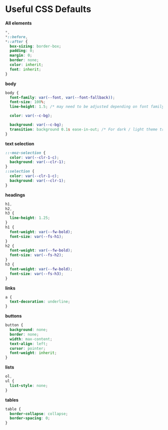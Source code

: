 # Useful CSS Defaults

**All elements**

```css
*,
*::before,
*::after {
  box-sizing: border-box;
  padding: 0;
  margin: 0;
  border: none;
  color: inherit;
  font: inherit;
}
```

**body**

```css
body {
  font-family: var(--font, var(--font-fallback));
  font-size: 100%;
  line-height: 1.5; /* may need to be adjusted depending on font family */

  color: var(--c-bg);

  background: var(--c-bg);
  transition: background 0.1s ease-in-out; /* For dark / light theme transition  */
}
```

**text selection**

```css
::-moz-selection {
  color: var(--clr-1-c);
  background: var(--clr-1);
}
::selection {
  color: var(--clr-1-c);
  background: var(--clr-1);
}
```

**headings**

```css
h1,
h2,
h3 {
  line-height: 1.25;
}
h1 {
  font-weight: var(--fw-bold);
  font-size: var(--fs-h1);
}
h2 {
  font-weight: var(--fw-bold);
  font-size: var(--fs-h2);
}
h3 {
  font-weight: var(--fw-bold);
  font-size: var(--fs-h3);
}
```

**links**

```css
a {
  text-decoration: underline;
}
```

**buttons**

```css
button {
  background: none;
  border: none;
  width: max-content;
  text-align: left;
  cursor: pointer;
  font-weight: inherit;
}
```

**lists**

```css
ol,
ul {
  list-style: none;
}
```

**tables**

```css
table {
  border-collapse: collapse;
  border-spacing: 0;
}
```
